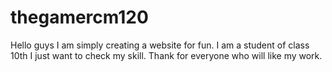 # thegamercm120
Hello guys I am simply creating a website for fun. 
I am a student of class 10th I just want to check my skill.
Thank for everyone who will like my work.

